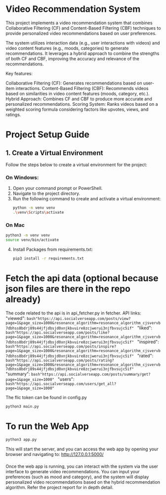 # Video Recommendation System

This project implements a video recommendation system that combines Collaborative Filtering (CF) and Content-Based Filtering (CBF) techniques to provide personalized video recommendations based on user preferences.

The system utilizes interaction data (e.g., user interactions with videos) and video content features (e.g., moods, categories) to generate recommendations. It leverages a hybrid approach to combine the strengths of both CF and CBF, improving the accuracy and relevance of the recommendations.

Key features:

Collaborative Filtering (CF): Generates recommendations based on user-item interactions.
Content-Based Filtering (CBF): Recommends videos based on similarities in video content features (moods, category, etc.).
Hybrid Approach: Combines CF and CBF to produce more accurate and personalized recommendations.
Scoring System: Ranks videos based on a weighted scoring formula considering factors like upvotes, views, and ratings.

# Project Setup Guide

## 1. Create a Virtual Environment

Follow the steps below to create a virtual environment for the project:

### On Windows:

1. Open your command prompt or PowerShell.
2. Navigate to the project directory.
3. Run the following command to create and activate a virtual environment:
   ```bash
   python -m venv venv
   .\venv\Scripts\activate
   ```

### On Mac

```bash
python3 -m venv venv
source venv/bin/activate
```

4. Install Packages from requirements.txt:

   ```bash
   pip3 install -r requirements.txt
   ```

# Fetch the api data (optional because json files are there in the repo already)

The code related to the api is in api_fetcher.py in fetcher.
API links:
    "viewed": 
    ```bash"https://api.socialverseapp.com/posts/view?page=1&page_size=1000&resonance_algorithm=resonance_algorithm_cjsvervb7dbhss8bdrj89s44jfjdbsjd0xnjkbvuire8zcjwerui3njfbvsujc5if"
    ```
    "liked": 
    ```bash"https://api.socialverseapp.com/posts/like?page=1&page_size=1000&resonance_algorithm=resonance_algorithm_cjsvervb7dbhss8bdrj89s44jfjdbsjd0xnjkbvuire8zcjwerui3njfbvsujc5if"
    ```
    "inspired": 
    ```bash"https://api.socialverseapp.com/posts/inspire?page=1&page_size=1000&resonance_algorithm=resonance_algorithm_cjsvervb7dbhss8bdrj89s44jfjdbsjd0xnjkbvuire8zcjwerui3njfbvsujc5if"
    ```
    "rated": 
    ```bash"https://api.socialverseapp.com/posts/rating?page=1&page_size=1000&resonance_algorithm=resonance_algorithm_cjsvervb7dbhss8bdrj89s44jfjdbsjd0xnjkbvuire8zcjwerui3njfbvsujc5if"
    ```
    "summary": 
    ```bash"https://api.socialverseapp.com/posts/summary/get?page=1&page_size=1000"
    ```
    "users": 
    ```bash"https://api.socialverseapp.com/users/get_all?page=1&page_size=1000"
    ```

The flic token can be found in config.py

```bash
python3 main.py
```

# To run the Web App

```bash
python3 app.py
```

This will start the server, and you can access the web app by opening your browser and navigating to:
http://127.0.0.1:5000/

###

Once the web app is running, you can interact with the system via the user interface to generate video recommendations. You can input your preferences (such as mood and category), and the system will display personalized video recommendations based on the hybrid recommendation algorithm.
Refer the project report for in depth detail.
